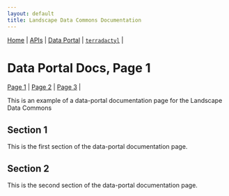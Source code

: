 ```yaml
---
layout: default
title: Landscape Data Commons Documentation
---
```

[Home](../) | [APIs](../apis.html) | [Data Portal](../data-portal.html) | [`terradactyl`](../terradactyl.html) |

# Data Portal Docs, Page 1
[Page 1](./page-1.html) | [Page 2](./page-2.html) | [Page 3](./page-3.html) |

This is an example of a data-portal documentation page for the Landscape Data Commons

## Section 1

This is the first section of the data-portal documentation page.

## Section 2

This is the second section of the data-portal documentation page.
